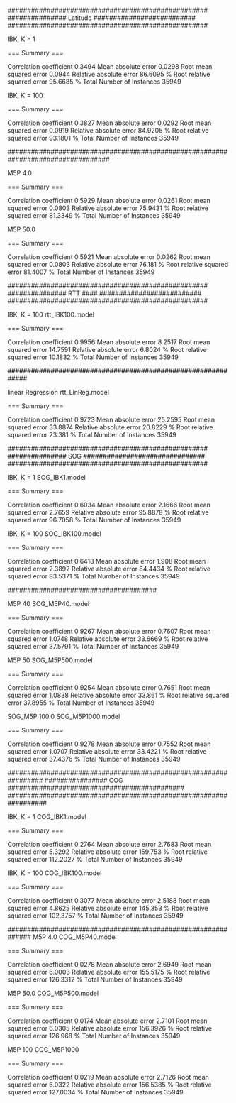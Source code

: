 ###################################################
############### Latitude ##########################
###################################################

IBK, K = 1

=== Summary ===

Correlation coefficient                  0.3494
Mean absolute error                      0.0298
Root mean squared error                  0.0944
Relative absolute error                 86.6095 %
Root relative squared error             95.6685 %
Total Number of Instances            35949

IBK, K = 100


=== Summary ===

Correlation coefficient                  0.3827
Mean absolute error                      0.0292
Root mean squared error                  0.0919
Relative absolute error                 84.9205 %
Root relative squared error             93.1801 %
Total Number of Instances            35949     

##################################################################################

M5P 4.0

=== Summary ===

Correlation coefficient                  0.5929
Mean absolute error                      0.0261
Root mean squared error                  0.0803
Relative absolute error                 75.9431 %
Root relative squared error             81.3349 %
Total Number of Instances            35949     

M5P 50.0


=== Summary ===

Correlation coefficient                  0.5921
Mean absolute error                      0.0262
Root mean squared error                  0.0803
Relative absolute error                 76.181  %
Root relative squared error             81.4007 %
Total Number of Instances            35949


###################################################
############### RTT #### ##########################
###################################################

IBK, K = 100
rtt_IBK100.model

=== Summary ===

Correlation coefficient                  0.9956
Mean absolute error                      8.2517
Root mean squared error                 14.7591
Relative absolute error                  6.8024 %
Root relative squared error             10.1832 %
Total Number of Instances            35949    

#############################################################

linear Regression
rtt_LinReg.model

=== Summary ===

Correlation coefficient                  0.9723
Mean absolute error                     25.2595
Root mean squared error                 33.8874
Relative absolute error                 20.8229 %
Root relative squared error             23.381  %
Total Number of Instances            35949   

###################################################
############### SOG ###############################
###################################################

IBK, K = 1
SOG_IBK1.model

=== Summary ===

Correlation coefficient                  0.6034
Mean absolute error                      2.1666
Root mean squared error                  2.7659
Relative absolute error                 95.8878 %
Root relative squared error             96.7058 %
Total Number of Instances            35949

IBK, K = 100
SOG_IBK100.model

=== Summary ===

Correlation coefficient                  0.6418
Mean absolute error                      1.908
Root mean squared error                  2.3892
Relative absolute error                 84.4434 %
Root relative squared error             83.5371 %
Total Number of Instances            35949

######################################

M5P 40
SOG_M5P40.model

=== Summary ===

Correlation coefficient                  0.9267
Mean absolute error                      0.7607
Root mean squared error                  1.0748
Relative absolute error                 33.6669 %
Root relative squared error             37.5791 %
Total Number of Instances            35949

M5P 50
SOG_M5P500.model

=== Summary ===

Correlation coefficient                  0.9254
Mean absolute error                      0.7651
Root mean squared error                  1.0838
Relative absolute error                 33.861  %
Root relative squared error             37.8955 %
Total Number of Instances            35949    

SOG_M5P 100.0
SOG_M5P1000.model


=== Summary ===

Correlation coefficient                  0.9278
Mean absolute error                      0.7552
Root mean squared error                  1.0707
Relative absolute error                 33.4221 %
Root relative squared error             37.4376 %
Total Number of Instances            35949    


#################################################################
################ COG #############################################
##################################################################


IBK, K = 1
COG_IBK1.model

=== Summary ===

Correlation coefficient                  0.2764
Mean absolute error                      2.7683
Root mean squared error                  5.3292
Relative absolute error                159.753  %
Root relative squared error            112.2027 %
Total Number of Instances            35949     




IBK, K = 100
COG_IBK100.model

=== Summary ===

Correlation coefficient                  0.3077
Mean absolute error                      2.5188
Root mean squared error                  4.8625
Relative absolute error                145.353  %
Root relative squared error            102.3757 %
Total Number of Instances            35949  


##############################################################
M5P 4.0
COG_M5P40.model

=== Summary ===

Correlation coefficient                  0.0278
Mean absolute error                      2.6949
Root mean squared error                  6.0003
Relative absolute error                155.5175 %
Root relative squared error            126.3312 %
Total Number of Instances            35949    

M5P 50.0
COG_M5P500.model

=== Summary ===

Correlation coefficient                  0.0174
Mean absolute error                      2.7101
Root mean squared error                  6.0305
Relative absolute error                156.3926 %
Root relative squared error            126.968  %
Total Number of Instances            35949     


M5P 100
COG_M5P1000

=== Summary ===

Correlation coefficient                  0.0219
Mean absolute error                      2.7126
Root mean squared error                  6.0322
Relative absolute error                156.5385 %
Root relative squared error            127.0034 %
Total Number of Instances            35949     
